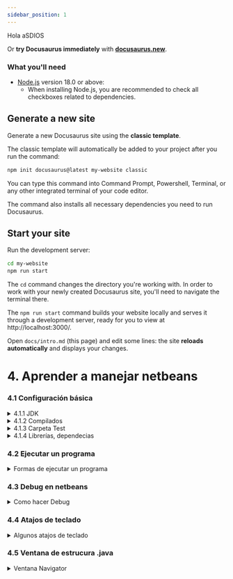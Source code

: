 ```yaml
---
sidebar_position: 1
---
```



Hola aSDIOS

Or **try Docusaurus immediately** with **[docusaurus.new](https://docusaurus.new)**.

### What you'll need

- [Node.js](https://nodejs.org/en/download/) version 18.0 or above:
  - When installing Node.js, you are recommended to check all checkboxes related to dependencies.

## Generate a new site

Generate a new Docusaurus site using the **classic template**.

The classic template will automatically be added to your project after you run the command:

```bash
npm init docusaurus@latest my-website classic
```

You can type this command into Command Prompt, Powershell, Terminal, or any other integrated terminal of your code editor.

The command also installs all necessary dependencies you need to run Docusaurus.

## Start your site

Run the development server:

```bash
cd my-website
npm run start
```

The `cd` command changes the directory you're working with. In order to work with your newly created Docusaurus site, you'll need to navigate the terminal there.

The `npm run start` command builds your website locally and serves it through a development server, ready for you to view at http://localhost:3000/.

Open `docs/intro.md` (this page) and edit some lines: the site **reloads automatically** and displays your changes.

# 4. Aprender a manejar netbeans

### 4.1 Configuración básica

<details>
<summary>4.1.1 JDK</summary>

* Tools -> Java Platforms
* Projects -> Java Dependecies
* Tools -> Java Platforms -> Add platform

##### Netbeans 23, necesita JDK 17+

</details>

<details>
<summary>4.1.2 Compilados</summary>

![](../static/img/compilado.PNG)

</details>

<details>
<summary>4.1.3 Carpeta Test</summary>

* Clic derecho en el nombre del proyecto.New > Java Class.
En el campo Package, escribe “test” para crear la carpeta de test.


</details>

<details>
<summary>4.1.4 Librerías, dependecias</summary>

* Tools -> Libraries
* Projects -> Dependencies

</details>

### 4.2 Ejecutar un programa

<details>
<summary>Formas de ejecutar un programa</summary>

##### Para ejecutar un programa en netbeans existen varias opciones: 

* Botón de run Project.
* Pestaña Run -> Run project
* Pestaña Run -> Run File
* F6 -> Run Project
* Mayús + F6 -> Run File

![](../static/img/play.PNG)

</details>

### 4.3 Debug en netbeans

<details>
<summary>Como hacer Debug</summary>

##### Al hacer click derecho sobre breakpoint -> Properties, se pueden añadir condiciones y otros parámetros.

* Debug Project -> Botón Debug | Crtl + F5 | Debug -> Debug Project
* Debug File -> Debug -> Debug File | Crtl + Mayús + F5
* Debug Test File -> Debug Test File | Crtl + Mayús + F6
* Step over -> F8
* Step over expression -> Mayús + F8
* Step Into -> F7
* Step out -> Crtl + F7

##### Al hacer debug, se creará una nueva ventana debajo de Navigator, dónde se verán todos los breakpoints. Y se podrán modificar y crear nuevos.

</details>

### 4.4 Atajos de teclado

<details>
<summary>Algunos atajos de teclado</summary>

* Ctrl + Espacio -> Sugerencias de código

* Ctrl + Shift + I -> Realizar importaciones automáticas de librerías necesarias

* Ctrl + E -> Eliminar la línea actual.

* Alt + Shift + F -> Organizar código.

* Ctrl + Shift + U -> Crear test.

* Ctrl + Shift + D -> Acceder a las últimas cinco copias del portapapeles.

* Ctrl + Shift + C -> Comentar línea seleccionada.

* Shift + Suprimir -> Cortar línea actual.

* Ctrl + K -> Autocompletar código.

* for + Tabulador -> Insertar un bucle for.

* Ctrl + Shift + Flecha Abajo -> Duplicar línea seleccionada.

* Ctrl + 4 -> Mostrar output (consola de salida).

* Ctrl + Shift + R -> Selección rectangular.


</details>

### 4.5 Ventana de estrucura .java

<details>
<summary>Ventana Navigator</summary>

##### La ventana de estructura esta por defecto en la esquina inferior izquierda.

* Windows -> Navigator
* Ctrl + 7

![](../static/img/navigator.PNG)

</details>